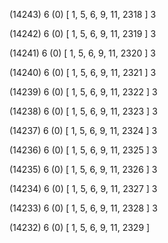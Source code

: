 (14243) 6 (0) [ 1, 5, 6, 9, 11, 2318 ] 3 


(14242) 6 (0) [ 1, 5, 6, 9, 11, 2319 ] 3 


(14241) 6 (0) [ 1, 5, 6, 9, 11, 2320 ] 3 


(14240) 6 (0) [ 1, 5, 6, 9, 11, 2321 ] 3 


(14239) 6 (0) [ 1, 5, 6, 9, 11, 2322 ] 3 


(14238) 6 (0) [ 1, 5, 6, 9, 11, 2323 ] 3 


(14237) 6 (0) [ 1, 5, 6, 9, 11, 2324 ] 3 


(14236) 6 (0) [ 1, 5, 6, 9, 11, 2325 ] 3 


(14235) 6 (0) [ 1, 5, 6, 9, 11, 2326 ] 3 


(14234) 6 (0) [ 1, 5, 6, 9, 11, 2327 ] 3 


(14233) 6 (0) [ 1, 5, 6, 9, 11, 2328 ] 3 


(14232) 6 (0) [ 1, 5, 6, 9, 11, 2329 ]  

